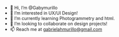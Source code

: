 - 👋 Hi, I’m @Gabymurillo
- 👀 I’m interested in UX/UI Design!
- 🌱 I’m currently learning Photogrammetry and html.
- 💞️ I’m looking to collaborate on design projects!
- 📫 Reach me at gabrielahmurillo@gmail.com

<!---
Gabymurillo/Gabymurillo is a ✨ special ✨ repository because its `README.md` (this file) appears on your GitHub profile.
You can click the Preview link to take a look at your changes.
--->
